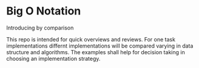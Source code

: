# Big O Notation

Introducing by comparison

This repo is intended for quick overviews and reviews.
For one task implementations differnt implementations
will be compared varying in data structure and algorithms.
The examples shall help for decision taking in choosing an implementation strategy.